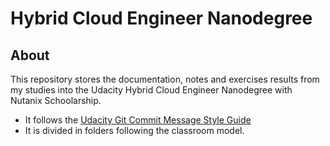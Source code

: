 # Hybrid Cloud Engineer Nanodegree

## About

This repository stores the documentation, notes and exercises results from my studies into the Udacity  Hybrid Cloud Engineer Nanodegree with Nutanix Schoolarship.

- It follows the [Udacity Git Commit Message Style Guide](http://udacity.github.io/git-styleguide/)
- It is divided in folders following the classroom model.
